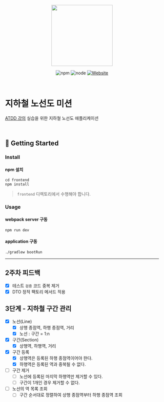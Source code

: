 <p align="center">
    <img width="200px;" src="https://raw.githubusercontent.com/woowacourse/atdd-subway-admin-frontend/master/images/main_logo.png"/>
</p>
<p align="center">
  <img alt="npm" src="https://img.shields.io/badge/npm-6.14.15-blue">
  <img alt="node" src="https://img.shields.io/badge/node-14.18.2-blue">
  <a href="https://edu.nextstep.camp/c/R89PYi5H" alt="nextstep atdd">
    <img alt="Website" src="https://img.shields.io/website?url=https%3A%2F%2Fedu.nextstep.camp%2Fc%2FR89PYi5H">
  </a>
</p>

<br>

# 지하철 노선도 미션
[ATDD 강의](https://edu.nextstep.camp/c/R89PYi5H) 실습을 위한 지하철 노선도 애플리케이션

<br>

## 🚀 Getting Started

### Install
#### npm 설치
```
cd frontend
npm install
```
> `frontend` 디렉토리에서 수행해야 합니다.

### Usage
#### webpack server 구동
```
npm run dev
```
#### application 구동
```
./gradlew bootRun
```

---

## 2주차 피드백
- [x] 테스트 `검증` 코드 중복 제거
- [x] DTO 정적 팩토리 메서드 적용

## 3단계 - 지하철 구간 관리
- [x] 노선(Line)
  - [x] 상행 종점역, 하행 종점역, 거리
  - [x] 노선 : 구간 = 1:n
- [x] 구간(Section)
  - [x] 상행역, 하행역, 거리
- [x] 구간 등록
  - [x] 상행역은 등록된 하행 종점역이어야 한다.
  - [x] 하행역은 등록된 역과 중복될 수 없다.
- [ ] 구간 제거
  - [ ] 노선에 등록된 마지막 하행역만 제거할 수 있다.
  - [ ] 구간이 1개인 경우 제거할 수 없다.
- [ ] 노선의 역 목록 조회
  - [ ] 구간 순서대로 정렬하여 상행 종점역부터 하행 종점역 조회
